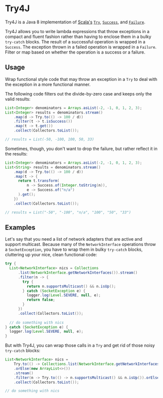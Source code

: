 # Try4J

Try4J is a Java 8 implementation of [Scala's](http://www.scala-lang.org) [`Try`](http://www.scala-lang.org/api/current/#scala.util.Try), [`Success`](http://www.scala-lang.org/api/current/#scala.util.Success), and [`Failure`](http://www.scala-lang.org/api/current/#scala.util.Failure).

Try4J allows you to write lambda expressions that throw exceptions in a compact and fluent fashion rather than having to enclose them in a bulky `try-catch` blocks. The result of a successful operation is wrapped in a `Success`. The exception thrown in a failed operation is wrapped in a `Failure`. Filter or map based on whether the operation is a success or a failure.

## Usage

Wrap functional style code that may throw an exception in a `Try` to deal with the exception in a more functional manner.

The following code filters out the divide-by-zero case and keeps only the valid results:

```java
List<Integer> denominators = Arrays.asList(-2, -1, 0, 1, 2, 3);
List<Integer> results = denominators.stream()
    .map(d -> Try.to(() -> 100 / d))
    .filter(t -> t.isSuccess())
    .map(t -> t.get())
    .collect(Collectors.toList());

// results = List(-50, -100, 100, 50, 33)
```

Sometimes, though, you don't want to drop the failure, but rather reflect it in the results:

```java
List<Integer> denominators = Arrays.asList(-2, -1, 0, 1, 2, 3);
List<String> results = denominators.stream()
    .map(d -> Try.to(() -> 100 / d))
    .map(t -> {
      return t.transform(
          n -> Success.of(Integer.toString(n)), 
          e -> Success.of("n/a")
      ).get();
    })
    .collect(Collectors.toList());

// results = List("-50", "-100", "n/a", "100", "50", "33")
```

## Examples

Let's say that you need a list of network adapters that are active and support multicast. Because many of the `NetworkInterface` operations throw a `SocketException`, you have to wrap them in bulky `try-catch` blocks, cluttering up your nice, clean functional code:

```java
try {
  List<NetworkInterface> nics = Collections
      .list(NetworkInterface.getNetworkInterfaces()).stream()
      .filter(n -> {
        try {
          return n.supportsMulticast() && n.isUp();
        } catch (SocketException e) {
          logger.log(Level.SEVERE, null, e);
          return false;
        }
      })
      .collect(Collectors.toList());
  
  // do something with nics
} catch (SocketException e) {
  logger.log(Level.SEVERE, null, e);
}
```

But with Try4J, you can wrap those calls in a `Try` and get rid of those noisy `try-catch` blocks:

```java
List<NetworkInterface> nics = 
    Try.to(() -> Collections.list(NetworkInterface.getNetworkInterfaces()))
    .orElse(new ArrayList<>())
    .stream()
    .filter(n -> Try.to(() -> n.supportsMulticast() && n.isUp()).orElse(false))
    .collect(Collectors.toList());

// do something with nics
```
